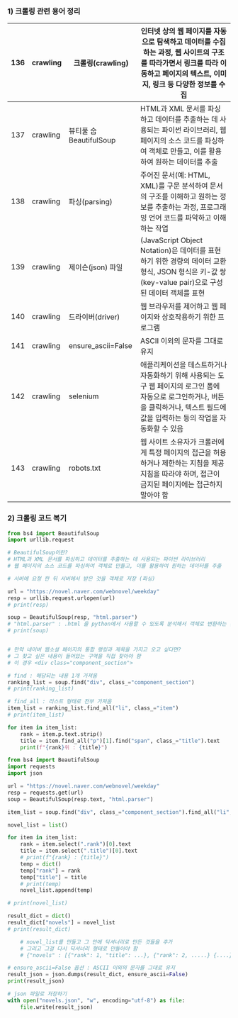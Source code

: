 ### 1) 크롤링 관련 용어 정리



| 136  | crawling | 크롤링(crawling)       | 인터넷 상의 웹 페이지를  자동으로 탐색하고 데이터를 수집하는 과정, 웹 사이트의 구조를 따라가면서 링크를 따라 이동하고 페이지의 텍스트, 이미지, 링크 등 다양한 정보를 수집 |
| :--: | -------- | ---------------------- | ------------------------------------------------------------ |
| 137  | crawling | 뷰티풀 숩BeautifulSoup | HTML과  XML 문서를 파싱하고 데이터를 추출하는 데 사용되는 파이썬 라이브러리, 웹 페이지의 소스 코드를 파싱하여 객체로 만들고, 이를 활용하여 원하는 데이터를 추출 |
| 138  | crawling | 파싱(parsing)          | 주어진  문서(예: HTML, XML)를 구문 분석하여 문서의 구조를 이해하고 원하는 정보를 추출하는 과정, 프로그래밍 언어 코드를 파악하고 이해하는 작업 |
| 139  | crawling | 제이슨(json) 파일      | (JavaScript  Object Notation)은 데이터를 표현하기 위한 경량의 데이터 교환 형식,  JSON 형식은 키-값 쌍(key-value pair)으로 구성된 데이터 객체를 표현 |
| 140  | crawling | 드라이버(driver)       | 웹 브라우저를 제어하고 웹 페이지와 상호작용하기 위한 프로그램 |
| 141  | crawling | ensure_ascii=False     | ASCII 이외의 문자를 그대로 유지                              |
| 142  | crawling | selenium               | 애플리케이션을  테스트하거나 자동화하기 위해 사용되는 도구     웹 페이지의 로그인 폼에 자동으로 로그인하거나, 버튼을 클릭하거나,  텍스트 필드에 값을 입력하는 등의 작업을 자동화할 수 있음 |
| 143  | crawling | robots.txt             | 웹  사이트 소유자가 크롤러에게 특정 페이지의 접근을 허용하거나 제한하는 지침을 제공 지침을 따라야 하며, 접근이 금지된 페이지에는 접근하지 말아야 함 |



### 2) 크롤링 코드 복기

```py
from bs4 import BeautifulSoup
import urllib.request

# BeautifulSoup이란?
# HTML과 XML 문서를 파싱하고 데이터를 추출하는 데 사용되는 파이썬 라이브러리
# 웹 페이지의 소스 코드를 파싱하여 객체로 만들고, 이를 활용하여 원하는 데이터를 추출

# 서버에 요청 한 뒤 서버에서 받은 것을 객체로 저장 (파싱)

url = "https://novel.naver.com/webnovel/weekday"
resp = urllib.request.urlopen(url)
# print(resp)

soup = BeautifulSoup(resp, "html.parser")
# "html.parser" : .html 을 python에서 사용할 수 있도록 분석해서 객체로 변환하는 것
# print(soup)


# 만약 네이버 웹소설 페이지의 통합 랭킹과 제목을 가지고 오고 싶다면?
# 그 찾고 싶은 내용이 들어있는 구역을 직접 찾아야 함
# 이 경우 <div class="component_section">

# find : 해당되는 내용 1개 가져옴
ranking_list = soup.find("div", class_="component_section")
# print(ranking_list)

# find_all : 리스트 형태로 전부 가져옴
item_list = ranking_list.find_all("li", class_="item")
# print(item_list)

for item in item_list:
    rank = item.p.text.strip()
    title = item.find_all("p")[1].find("span", class_="title").text
    print(f"{rank}위 : {title}")
```



```py
from bs4 import BeautifulSoup
import requests
import json

url = "https://novel.naver.com/webnovel/weekday"
resp = requests.get(url)
soup = BeautifulSoup(resp.text, "html.parser")

item_list = soup.find("div", class_="component_section").find_all("li", class_="item")

novel_list = list()

for item in item_list:
    rank = item.select(".rank")[0].text
    title = item.select(".title")[0].text
    # print(f"{rank} : {title}")
    temp = dict()
    temp["rank"] = rank
    temp["title"] = title
    # print(temp)
    novel_list.append(temp)

# print(novel_list)

result_dict = dict()
result_dict["novels"] = novel_list
# print(result_dict)

    # novel_list를 만들고 그 안에 딕셔너리로 만든 것들을 추가
    # 그리고 그걸 다시 딕셔너리 형태로 만들어야 함
    # {"novels" : [{"rank": 1, "title": ...}, {"rank": 2, .....} {....} {......}]}

# ensure_ascii=False 옵션 : ASCII 이외의 문자를 그대로 유지
result_json = json.dumps(result_dict, ensure_ascii=False)
print(result_json)

# json 파일로 저장하기
with open("novels.json", "w", encoding="utf-8") as file:
    file.write(result_json)
```

